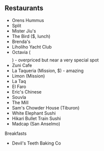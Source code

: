 ## Restaurants
* Orens Hummus
* Split
* Mister Jiu's
* The Bird ($, lunch)
* Brenda's
* Liholiho Yacht Club
* Octavia ($$$$) - overpriced but near a very special spot
* Zuni Cafe
* La Taqueria (Mission, $) - amazing
* Limon (Mission)
* La Taq
* El Faro
* Eric's Chinese 
* Souvla
* The Mill 
* Sam's Chowder House (Tiburon)
* White Elephant Sushi
* Hikari Bullet Train Sushi
* Madcap (San Anselmo)

Breakfasts
* Devil's Teeth Baking Co

